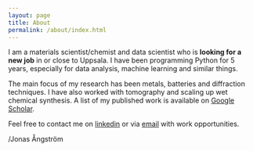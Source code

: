 ```yaml
---
layout: page
title: About
permalink: /about/index.html
---
```

I am a materials scientist/chemist and data scientist who is **looking for a new job** in or close to Uppsala. I have been programming Python for 5 years, especially for data analysis, machine learning and similar things. 

The main focus of my research has been metals, batteries and diffraction techniques. I have also worked with tomography and scaling up wet chemical synthesis. A list of my published work is available on
[Google Scholar](https://scholar.google.com/citations?hl=en&user=pbYHl4UAAAAJ).

Feel free to contact me on [linkedin](https://www.linkedin.com/in/jonasangstrom/) or via [email](mailto:jonas.aangstroem@gmail.com) with work opportunities.

/Jonas Ångström